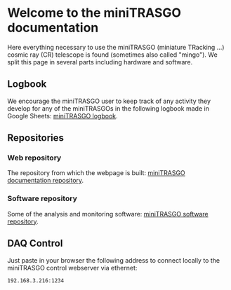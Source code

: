 # Welcome to the miniTRASGO documentation
Here everything necessary to use the miniTRASGO (miniature TRacking ...) cosmic ray (CR) telescope is found (sometimes also called "mingo"). We split this page in several parts including hardware and software.

## Logbook
We encourage the miniTRASGO user to keep track of any activity they develop for any of the miniTRASGOs in the following logbook made in Google Sheets: [miniTRASGO logbook](https://docs.google.com/spreadsheets/d/12n6DfQ32oXcRKpHaolfAoO3pKVVrrWzk7TBOIZ0N6ro/edit?usp=sharing).

## Repositories

### Web repository
The repository from which the webpage is built: [miniTRASGO documentation repository](https://github.com/cayesoneira/miniTRASGO).

### Software repository
Some of the analysis and monitoring software: [miniTRASGO software repository](https://github.com/cayesoneira/miniTRASGO-analysis/tree/main).

## DAQ Control
Just paste in your browser the following address to connect locally to the miniTRASGO control webserver via ethernet:

    192.168.3.216:1234

